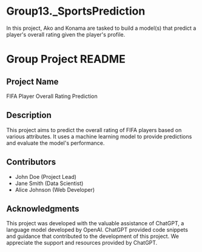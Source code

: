 # Group13._SportsPrediction
In this project, Ako and Konama are tasked to build a model(s) that predict a player's overall rating given the player's profile.

# Group Project README

## Project Name

FIFA Player Overall Rating Prediction

## Description

This project aims to predict the overall rating of FIFA players based on various attributes. It uses a machine learning model to provide predictions and evaluate the model's performance.

## Contributors

- John Doe (Project Lead)
- Jane Smith (Data Scientist)
- Alice Johnson (Web Developer)

## Acknowledgments

This project was developed with the valuable assistance of ChatGPT, a language model developed by OpenAI. ChatGPT provided code snippets and guidance that contributed to the development of this project. We appreciate the support and resources provided by ChatGPT.
